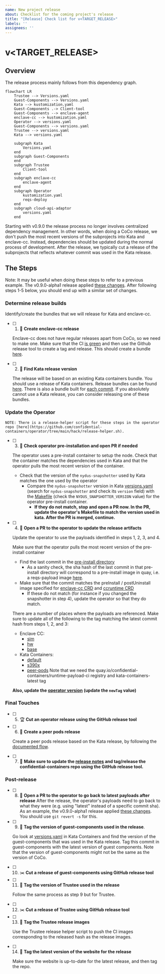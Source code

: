 ```yaml
---
name: New project release
about: Checklist for the coming project's release
title: "[Release] Check list for v<TARGET_RELEASE>"
labels: ''
assignees: ''
---
```


# v<TARGET_RELEASE>

## Overview

The release process mainly follows from this dependency graph.

```mermaid
flowchart LR
    Trustee --> Versions.yaml
    Guest-Components --> Versions.yaml
    Kata --> kustomization.yaml
    Guest-Components .-> Client-tool
    Guest-Components --> enclave-agent
    enclave-cc --> kustomization.yaml
    Operator --> versions.yaml
    Guest-Components --> versions.yaml
    Trustee --> versions.yaml
    Kata --> versions.yaml

    subgraph Kata
        Versions.yaml
    end
    subgraph Guest-Components
    end
    subgraph Trustee
        Client-tool
    end
    subgraph enclave-cc
        enclave-agent
    end
    subgraph Operator
        kustomization.yaml
        reqs-deploy
    end
    subgraph cloud-api-adaptor
        versions.yaml
    end
```

Starting with v0.9.0 the release process no longer involves centralized dependency management.
In other words, when doing a CoCo release, we don't push the most recent versions of the subprojects
into Kata and enclave-cc. Instead, dependencies should be updated during the normal process of development.
After the release, we typically cut a release of the subprojects that reflects whatever commit was used
in the Kata release.

## The Steps

Note: It may be useful when doing these steps to refer to a previous example. The v0.9.0-alpha1 release applied [these changes](https://github.com/confidential-containers/operator/pull/388/files). After following steps 1-5 below, you should end up with a similar set of changes.

### Determine release builds

Identify/create the bundles that we will release for Kata and enclave-cc.

- [ ] 1. :eyes: **Create enclave-cc release**

    Enclave-cc does not have regular releases apart from CoCo, so we need to make one.
    Make sure that the CI [is green](https://github.com/confidential-containers/operator/actions/workflows/enclave-cc-cicd.yaml) and then use the Github release tool to create a tag and release.
    This should create a bundle [here](https://quay.io/repository/confidential-containers/runtime-payload?tab=tags).

- [ ] 2. :eyes: **Find Kata release version**

    The release will be based on an existing Kata containers bundle.
    You should use a release of Kata containers.
    Release bundles can be found [here](https://quay.io/repository/kata-containers/kata-deploy?tab=tags).
    There is also a bundle built for [each commit](https://quay.io/repository/kata-containers/kata-deploy-ci?tab=tags).
    If you absolutely cannot use a Kata release,
    you can consider releasing one of these bundles.

### Update the Operator

    NOTE: There is a release-helper script for these steps in the operator
    repo [here](https://github.com/confidential-containers/operator/tree/main/hack/release-helper.sh).

- [ ] 3. :eyes: **Check operator pre-installation and open PR if needed**
    
    The operator uses a pre-install container to setup the node.
    Check that the container matches the dependencies used in Kata
    and that the operator pulls the most recent version of the container.

    * Check that the version of the `nydus-snapshotter` used by Kata matches the one used by the operator
        * Compare the `nydus-snapshotter` version in Kata [versions.yaml](https://github.com/kata-containers/kata-containers/blob/main/versions.yaml) (search for `nydus-snapshotter` and check its `version` field) with the [Makefile](https://github.com/confidential-containers/operator/blob/main/install/pre-install-payload/Makefile) (check the `NYDUS_SNAPSHOTTER_VERSION` value) for the operator pre-install container.
            * **If they do not match, stop and open a PR now. In the PR, update the operator's Makefile to match the version used in kata. After the PR is merged, continue.**

- [ ] 4. :wrench: **Open a PR to the operator to update the release artifacts**

    Update the operator to use the payloads identified in steps 1, 2, 3, and 4.

    Make sure that the operator pulls the most recent version of the pre-install container

    * Find the last commit in the [pre-install directory](https://github.com/confidential-containers/operator/tree/main/install/pre-install-payload)
        * As a sanity check, the sha hash of the last commit in that pre-install directory will correspond to a pre-install image in quay, i.e. a reqs-payload image [here](https://quay.io/confidential-containers/reqs-payload).
    * Make sure that the commit matches the preInstall / postUninstall image specified for [enclave-cc CRD](https://github.com/confidential-containers/operator/blob/main/config/samples/enclave-cc/base/ccruntime-enclave-cc.yaml) and [ccruntime CRD](https://github.com/confidential-containers/operator/blob/main/config/samples/ccruntime/default/kustomization.yaml)
        * If these do not match (for instance if you changed the snapshotter in step 4), update the operator so that they do match.

    There are a number of places where the payloads are referenced. Make sure to update all of the following to the tag matching the latest commit hash from steps 1, 2, and 3:
    * Enclave CC:
      * [sim](https://github.com/confidential-containers/operator/blob/main/config/samples/enclave-cc/sim/kustomization.yaml)
      * [hw](https://github.com/confidential-containers/operator/blob/main/config/samples/enclave-cc/hw/kustomization.yaml)
      * [base](https://github.com/confidential-containers/operator/blob/main/config/samples/enclave-cc/base/ccruntime-enclave-cc.yaml)
    * Kata Containers:
      * [default](https://github.com/confidential-containers/operator/blob/main/config/samples/ccruntime/default/kustomization.yaml)
      * [s390x](https://github.com/confidential-containers/operator/blob/main/config/samples/ccruntime/s390x/kustomization.yaml)
      * [peer-pods](https://github.com/confidential-containers/operator/blob/main/config/samples/ccruntime/peer-pods/kustomization.yaml)
          Note that we need the quay.io/confidential-containers/runtime-payload-ci registry and kata-containers-latest tag

    **Also, update the [operator version](https://github.com/confidential-containers/operator/blob/main/config/release/kustomization.yaml) (update the `newTag` value)**

### Final Touches

- [ ] 5. :trophy: **Cut an operator release using the GitHub release tool**

- [ ] 6. :wrench: **Create a peer pods release**

    Create a peer pods release based on the Kata release, by following the [documented flow](https://github.com/confidential-containers/cloud-api-adaptor/blob/main/docs/Release-Process.md).

- [ ] 7. :green_book: **Make sure to update the [release notes](https://github.com/confidential-containers/confidential-containers/tree/main/releases) and tag/release the confidential-containers repo using the GitHub release tool.**

### Post-release

- [ ] 8. :wrench: **Open a PR to the operator to go back to latest payloads after release**
    After the release, the operator's payloads need to go back to what they were (e.g. using "latest" instead of a specific commit sha). As an example, the v0.9.0-alpha1 release applied [these changes](https://github.com/confidential-containers/operator/pull/389/files). You should use `git revert -s` for this.

- [ ] 9. :pushpin: **Tag the version of guest-components used in the release**.

    Go look at [versions.yaml](https://github.com/kata-containers/kata-containers/blob/main/versions.yaml)
    in Kata Containers and find the version of the guest-components that was used in the Kata release.
    Tag this commit in guest-components with the latest version of guest components.
    Note that the version of guest-components might not be the same as the version of CoCo.

- [ ] 10. :scissors: **Cut a release of guest-components using GitHub release tool**

- [ ] 11. :pushpin: **Tag the version of Trustee used in the release**

    Follow the same process as step 9 but for Trustee.

- [ ] 12. :scissors: **Cut a release of Trustee using GitHub release tool**

- [ ] 13. :wrench: **Tag the Trustee release images**

    Use the Trustee release helper script to push the CI images corresponding to the released hash
    as the release images.

- [ ] 14. :pushpin: **Tag the latest version of the website for the release**

    Make sure the website is up-to-date for the latest release, and then tag the repo.
